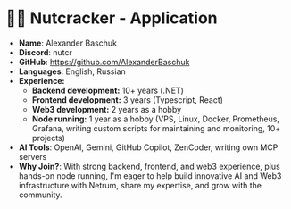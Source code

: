 
#  🧑‍💻 Nutcracker - Application

- **Name**: Alexander Baschuk
- **Discord**: nutcr
- **GitHub**: https://github.com/AlexanderBaschuk
- **Languages**: English, Russian
- **Experience:**
    - **Backend development:** 10+ years (.NET)
    - **Frontend development:** 3 years (Typescript, React)
    - **Web3 development:** 2 years as a hobby
    - **Node running:** 1 year as a hobby (VPS, Linux, Docker, Prometheus, Grafana, writing custom scripts for maintaining and monitoring, 10+ projects)
- **AI Tools**: OpenAI, Gemini, GitHub Copilot, ZenCoder, writing own MCP servers
- **Why Join?**: With strong backend, frontend, and web3 experience, plus hands-on node running, I'm eager to help build innovative AI and Web3 infrastructure with Netrum, share my expertise, and grow with the community.
